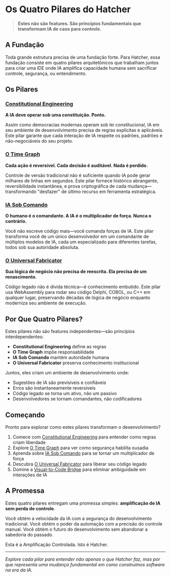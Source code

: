 # Os Quatro Pilares do Hatcher

> **Estes não são features. São princípios fundamentais que transformam IA de caos para controle.**

## A Fundação

Toda grande estrutura precisa de uma fundação forte. Para Hatcher, essa fundação consiste em quatro pilares arquitetônicos que trabalham juntos para criar uma IDE onde IA amplifica capacidade humana sem sacrificar controle, segurança, ou entendimento.

## Os Pilares

### <DocIcon type="constitutional" inline /> [Constitutional Engineering](/pt/constitutional-engineering)

**A IA deve operar sob uma constituição. Ponto.**

Assim como democracias modernas operam sob lei constitucional, IA em seu ambiente de desenvolvimento precisa de regras explícitas e aplicáveis. Este pilar garante que cada interação de IA respeite os padrões, padrões e não-negociáveis do seu projeto.

### <DocIcon type="time-graph" inline /> [O Time Graph](/pt/pillars-time-graph)

**Cada ação é reversível. Cada decisão é auditável. Nada é perdido.**

Controle de versão tradicional não é suficiente quando IA pode gerar milhares de linhas em segundos. Este pilar fornece histórico abrangente, reversibilidade instantânea, e prova criptográfica de cada mudança—transformando "desfazer" de último recurso em ferramenta estratégica.

### <DocIcon type="ai-command" inline /> [IA Sob Comando](/pt/pillars-ai-under-command)

**O humano é o comandante. A IA é o multiplicador de força. Nunca o contrário.**

Você não escreve código mais—você comanda forças de IA. Este pilar transforma você de um único desenvolvedor em um comandante de múltiplos modelos de IA, cada um especializado para diferentes tarefas, todos sob sua autoridade absoluta.

### <DocIcon type="universal-fabricator" inline /> [O Universal Fabricator](/pt/pillars-universal-fabricator)

**Sua lógica de negócio não precisa de reescrita. Ela precisa de um renascimento.**

Código legado não é dívida técnica—é conhecimento embutido. Este pilar usa WebAssembly para rodar seu código Delphi, COBOL, ou C++ em qualquer lugar, preservando décadas de lógica de negócio enquanto moderniza seu ambiente de execução.

## Por Que Quatro Pilares?

Estes pilares não são features independentes—são princípios interdependentes:

- **Constitutional Engineering** define as regras
- **O Time Graph** impõe responsabilidade
- **IA Sob Comando** mantém autoridade humana
- **O Universal Fabricator** preserva conhecimento institucional

Juntos, eles criam um ambiente de desenvolvimento onde:

- Sugestões de IA são previsíveis e confiáveis
- Erros são instantaneamente reversíveis
- Código legado se torna um ativo, não um passivo
- Desenvolvedores se tornam comandantes, não codificadores

## Começando

Pronto para explorar como estes pilares transformam o desenvolvimento?

1. Comece com [Constitutional Engineering](/pt/constitutional-engineering) para entender como regras criam liberdade
2. Explore [O Time Graph](/pt/pillars-time-graph) para ver como segurança habilita ousadia
3. Aprenda sobre [IA Sob Comando](/pt/pillars-ai-under-command) para se tornar um multiplicador de força
4. Descubra [O Universal Fabricator](/pt/pillars-universal-fabricator) para liberar seu código legado
5. Domine a [Visual-to-Code Bridge](/pt/visual-to-code) para eliminar ambiguidade em interações de IA

## A Promessa

Estes quatro pilares entregam uma promessa simples: **amplificação de IA sem perda de controle**.

Você obtém a velocidade da IA com a segurança do desenvolvimento tradicional. Você obtém o poder da automação com a precisão do controle manual. Você obtém o futuro do desenvolvimento sem abandonar a sabedoria do passado.

Esta é a Amplificação Controlada. Isto é Hatcher.

---

_Explore cada pilar para entender não apenas o que Hatcher faz, mas por que representa uma mudança fundamental em como construímos software na era da IA._

<PageCTA
  title="Construa sobre Fundações Sólidas"
  subtitle="Domine os quatro pilares que transformam IA de caos para controle"
  buttonText="Explore o Primeiro Pilar"
  buttonLink="/pt/pillars-constitutional-engineering"
  buttonStyle="secondary"
  footer="Fundações fortes habilitam possibilidades infinitas."
/>
